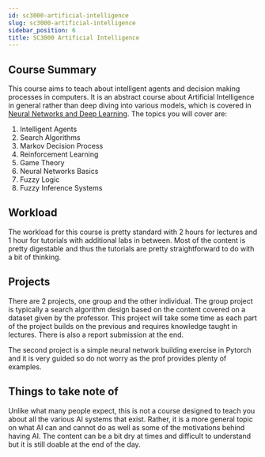 ```yaml
---
id: sc3000-artificial-intelligence
slug: sc3000-artificial-intelligence
sidebar_position: 6
title: SC3000 Artificial Intelligence
---
```


## Course Summary

This course aims to teach about intelligent agents and decision making processes in computers. It is an abstract course about Artificial Intelligence in general rather than deep diving into various models, which is covered in [Neural Networks and Deep Learning](../MPEs/SC4001%20Neural%20Networks%20and%20Deep%20Learning.md). The topics you will cover are:

1. Intelligent Agents
2. Search Algorithms
3. Markov Decision Process
4. Reinforcement Learning
5. Game Theory
6. Neural Networks Basics
7. Fuzzy Logic
8. Fuzzy Inference Systems

## Workload

The workload for this course is pretty standard with 2 hours for lectures and 1 hour for tutorials with additional labs in between. Most of the content is pretty digestable and thus the tutorials are pretty straightforward to do with a bit of thinking.

## Projects

There are 2 projects, one group and the other individual. The group project is typically a search algorithm design based on the content covered on a dataset given by the professor. This project will take some time as each part of the project builds on the previous and requires knowledge taught in lectures. There is also a report submission at the end.

The second project is a simple neural network building exercise in Pytorch and it is very guided so do not worry as the prof provides plenty of examples.

## Things to take note of

Unlike what many people expect, this is not a course designed to teach you about all the various AI systems that exist. Rather, it is a more general topic on what AI can and cannot do as well as some of the motivations behind having AI. The content can be a bit dry at times and difficult to understand but it is still doable at the end of the day.
